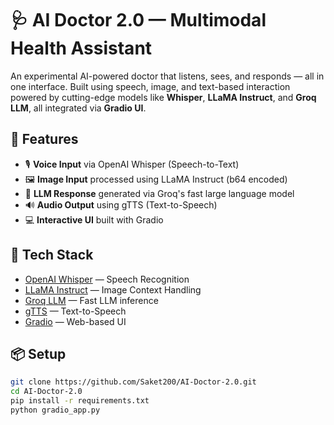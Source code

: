 # 🩺 AI Doctor 2.0 — Multimodal Health Assistant

An experimental AI-powered doctor that listens, sees, and responds — all in one interface. Built using speech, image, and text-based interaction powered by cutting-edge models like **Whisper**, **LLaMA Instruct**, and **Groq LLM**, all integrated via **Gradio UI**.

## 🚀 Features

- 🎙️ **Voice Input** via OpenAI Whisper (Speech-to-Text)
- 🖼️ **Image Input** processed using LLaMA Instruct (b64 encoded)
- 🧠 **LLM Response** generated via Groq's fast large language model
- 🔊 **Audio Output** using gTTS (Text-to-Speech)
- 💻 **Interactive UI** built with Gradio

## 🧩 Tech Stack

- [OpenAI Whisper](https://openai.com/research/whisper) — Speech Recognition  
- [LLaMA Instruct](https://ai.meta.com/llama/) — Image Context Handling  
- [Groq LLM](https://groq.com/) — Fast LLM inference  
- [gTTS](https://pypi.org/project/gTTS/) — Text-to-Speech  
- [Gradio](https://gradio.app/) — Web-based UI

## 📦 Setup

```bash
git clone https://github.com/Saket200/AI-Doctor-2.0.git
cd AI-Doctor-2.0
pip install -r requirements.txt
python gradio_app.py

